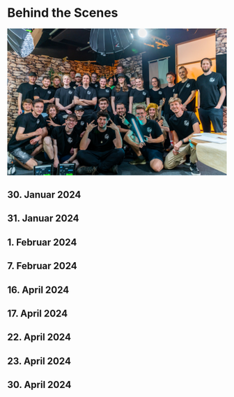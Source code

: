 <script setup lang="ts">
import Gallery from '../code/components/Gallery.vue';
import YouTubeEmbed from '../code/components/YouTubeEmbed.vue';

// this is necessary because the glob import doesn't support variables
const bts240130 = import.meta.glob('/assets/bts/240130/*.webp', { eager: true, import: 'default' });
const bts240131 = import.meta.glob('/assets/bts/240131/*.webp', { eager: true, import: 'default' });
const bts240201 = import.meta.glob('/assets/bts/240201/*.webp', { eager: true, import: 'default' });
const bts240207 = import.meta.glob('/assets/bts/240207/*.webp', { eager: true, import: 'default' });
const bts240416 = import.meta.glob('/assets/bts/240416/*.webp', { eager: true, import: 'default' });
const bts240417 = import.meta.glob('/assets/bts/240417/*.webp', { eager: true, import: 'default' });
const bts240422 = import.meta.glob('/assets/bts/240422/*.webp', { eager: true, import: 'default' });
const bts240423 = import.meta.glob('/assets/bts/240423/*.webp', { eager: true, import: 'default' });
const bts240430 = import.meta.glob('/assets/bts/240430/*.webp', { eager: true, import: 'default' });

const data = {
  240130: Object.values(bts240130),
  240131: Object.values(bts240131),
  240201: Object.values(bts240201),
  240207: Object.values(bts240207),
  240416: Object.values(bts240416),
  240417: Object.values(bts240417),
  240422: Object.values(bts240422),
  240423: Object.values(bts240423),
  240430: Object.values(bts240430),
}
</script>
# Behind the Scenes

![Gruppenbild](/images/gruppenbild.webp)

<YouTubeEmbed src="https://youtu.be/E72xLeEtLm8" />

## 30. Januar 2024

<Gallery :items="data['240130']" />

## 31. Januar 2024

<Gallery :items="data['240131']" />

## 1. Februar 2024

<Gallery :items="data['240201']" />

## 7. Februar 2024

<Gallery :items="data['240207']" />

## 16. April 2024

<Gallery :items="data['240416']" />

## 17. April 2024

<Gallery :items="data['240417']" />

## 22. April 2024

<Gallery :items="data['240422']" />

## 23. April 2024

<Gallery :items="data['240423']" />

## 30. April 2024

<Gallery :items="data['240430']" />
